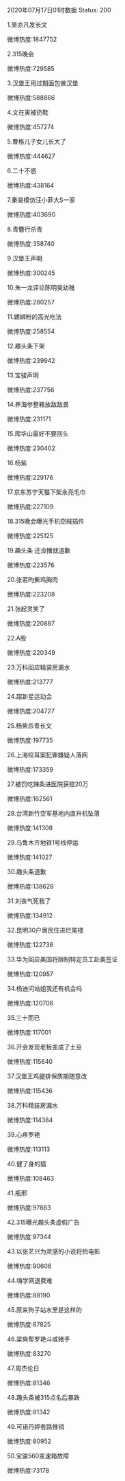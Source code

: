2020年07月17日01时数据
Status: 200

1.吴亦凡发长文

微博热度:1847752

2.315晚会

微博热度:729585

3.汉堡王用过期面包做汉堡

微博热度:588866

4.文在寅被扔鞋

微博热度:457274

5.曹格儿子女儿长大了

微博热度:444627

6.二十不惑

微博热度:438164

7.秦昊模仿汪小菲大S一家

微博热度:403690

8.青簪行杀青

微博热度:358740

9.汉堡王声明

微博热度:300245

10.朱一龙评论陈明昊幼稚

微博热度:280257

11.螺蛳粉的高光吃法

微博热度:258554

12.趣头条下架

微博热度:239942

13.宝骏声明

微博热度:237756

14.养海参整箱放敌敌畏

微博热度:231171

15.爬华山最好不要回头

微博热度:230402

16.杨紫

微博热度:229176

17.京东苏宁天猫下架永亮毛巾

微博热度:227109

18.315晚会曝光手机窃贼插件

微博热度:225125

19.趣头条 还没播就道歉

微博热度:223576

20.张若昀撕鸡胸肉

微博热度:223208

21.张起灵笑了

微博热度:220887

22.A股

微博热度:220349

23.万科回应精装房漏水

微博热度:213777

24.超新星运动会

微博热度:204727

25.杨紫杀青长文

微博热度:197735

26.上海咬耳案犯罪嫌疑人落网

微博热度:173359

27.被罚吃辣条进医院获赔20万

微博热度:162561

28.台湾新竹空军基地内直升机坠落

微博热度:141308

29.乌鲁木齐地铁1号线停运

微博热度:141027

30.趣头条道歉

微博热度:138628

31.刘丧气死我了

微博热度:134912

32.昆明30户居民住进烂尾楼

微博热度:122736

33.华为回应美国将限制特定员工赴美签证

微博热度:120957

34.杨迪问站姐我还有机会吗

微博热度:120706

35.三十而已

微博热度:117001

36.开会发现老板变成了土豆

微博热度:115640

37.汉堡王鸡腿排保质期随意改

微博热度:115436

38.万科精装房漏水

微博热度:114384

39.心疼罗艳

微博热度:113113

40.健了身的猫

微博热度:108463

41.瓶邪

微博热度:97883

42.315曝光趣头条虚假广告

微博热度:97344

43.以张艺兴为灵感的小说将拍电影

微博热度:90606

44.嗨学网退费难

微博热度:88190

45.原来狗子站水里是这样的

微博热度:87825

46.梁爽帮罗艳斗咸猪手

微博热度:83270

47.周杰伦日

微博热度:81346

48.趣头条被315点名后暴跌

微博热度:81342

49.可诺丹婷套路推销

微博热度:80952

50.宝骏560变速箱故障

微博热度:73178

